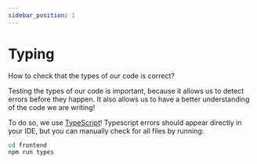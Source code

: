 ```yaml
---
sidebar_position: 1
---
```


# Typing

How to check that the types of our code is correct?

Testing the types of our code is important, because it allows us to detect
errors before they happen. It also allows us to have a better understanding of
the code we are writing!

To do so, we use [TypeScript](https://www.typescriptlang.org/)! Typescript
errors should appear directly in your IDE, but you can manually check for all
files by running:

```bash
cd frontend
npm run types
```
